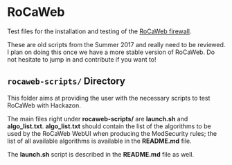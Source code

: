 # RoCaWeb

Test files for the installation and testing of the [RoCaWeb firewall](https://github.com/dakountche/RoCaWeb).

These are old scripts from the Summer 2017 and really need to be reviewed. I plan on doing this once we have a more stable version of RoCaWeb. Do not hesitate to jump in and contribute if you want to!

## `rocaweb-scripts/` Directory

This folder aims at providing the user with the necessary scripts to test RoCaWeb with Hackazon.

The main files right under **rocaweb-scripts/** are **launch.sh** and **algo\_list.txt**. **algo\_list.txt** should contain the list of the algorithms to be used by the RoCaWeb WebUI when producing the ModSecurity rules; the list of all available algorithms is available in the **README.md** file.

The **launch.sh** script is described in the **README.md** file as well.
